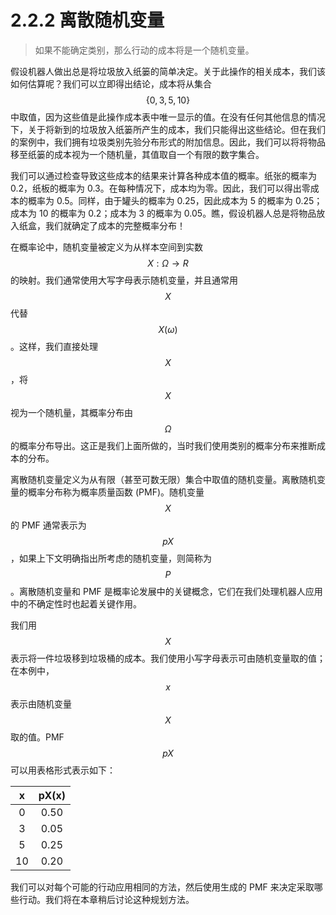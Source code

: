 # 2.2.2 离散随机变量

> 如果不能确定类别，那么行动的成本将是一个随机变量。

假设机器人做出总是将垃圾放入纸篓的简单决定。关于此操作的相关成本，我们该如何估算呢？我们可以立即得出结论，成本将从集合$$\{0,3,5,10\}$$中取值，因为这些值是此操作成本表中唯一显示的值。在没有任何其他信息的情况下，关于将新到的垃圾放入纸篓所产生的成本，我们只能得出这些结论。但在我们的案例中，我们拥有垃圾类别先验分布形式的附加信息。因此，我们可以将将物品移至纸篓的成本视为一个随机量，其值取自一个有限的数字集合。

我们可以通过检查导致这些成本的结果来计算各种成本值的概率。纸张的概率为 0.2，纸板的概率为 0.3。在每种情况下，成本均为零。因此，我们可以得出零成本的概率为 0.5。同样，由于罐头的概率为 0.25，因此成本为 5 的概率为 0.25；成本为 10 的概率为 0.2；成本为 3 的概率为 0.05。瞧，假设机器人总是将物品放入纸盒，我们就确定了成本的完整概率分布！

在概率论中，随机变量被定义为从样本空间到实数$$X:\Omega \rightarrow R$$的映射。我们通常使用大写字母表示随机变量，并且通常用$$X$$代替$$X(\omega)$$。这样，我们直接处理$$X$$，将$$X$$视为一个随机量，其概率分布由$$\Omega$$的概率分布导出。这正是我们上面所做的，当时我们使用类别的概率分布来推断成本的分布。

离散随机变量定义为从有限（甚至可数无限）集合中取值的随机变量。离散随机变量的概率分布称为概率质量函数 (PMF)。随机变量$$X$$的 PMF 通常表示为$$pX$$，如果上下文明确指出所考虑的随机变量，则简称为$$P$$。离散随机变量和 PMF 是概率论发展中的关键概念，它们在我们处理机器人应用中的不确定性时也起着关键作用。

我们用$$X$$表示将一件垃圾移到垃圾桶的成本。我们使用小写字母表示可由随机变量取的值；在本例中，$$x$$表示由随机变量$$X$$取的值。PMF&#x20;$$pX$$可以用表格形式表示如下：

|  x  | pX(x) |
| :-: | :---: |
|  0  |  0.50 |
|  3  |  0.05 |
|  5  |  0.25 |
|  10 |  0.20 |

我们可以对每个可能的行动应用相同的方法，然后使用生成的 PMF 来决定采取哪些行动。我们将在本章稍后讨论这种规划方法。
